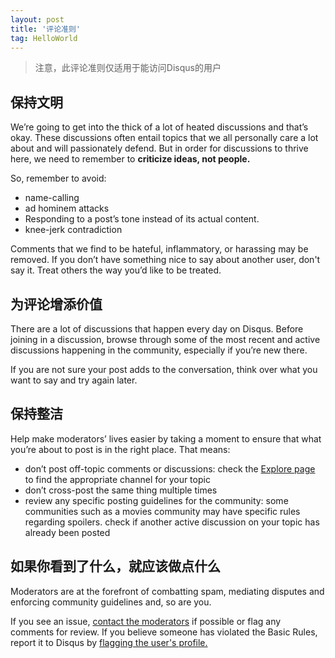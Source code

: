 ```yaml
---
layout: post
title: '评论准则'
tag: HelloWorld
---
```

> 注意，此评论准则仅适用于能访问Disqus的用户

## 保持文明
 
We’re going to get into the thick of a lot of heated discussions and that’s okay. These discussions often entail topics that we all personally care a lot about and will passionately defend. But in order for discussions to thrive here, we need to remember to **criticize ideas, not people.**
 
So, remember to avoid:

- name-calling
- ad hominem attacks
- Responding to a post’s tone instead of its actual content.
- knee-jerk contradiction

Comments that we find to be hateful, inflammatory, or harassing may be removed. If you don’t have something nice to say about another user, don't say it. Treat others the way you’d like to be treated. 

## 为评论增添价值
There are a lot of discussions that happen every day on Disqus. Before joining in a discussion, browse through some of the most recent and active discussions happening in the community, especially if you’re new there.
 
If you are not sure your post adds to the conversation, think over what you want to say and try again later.

## 保持整洁
Help make moderators’ lives easier by taking a moment to ensure that what you’re about to post is in the right place. That means:

- don’t post off-topic comments or discussions: check the [Explore page](https://disqus.com/home/explore/) to find the appropriate channel for your topic
- don’t cross-post the same thing multiple times
- review any specific posting guidelines for the community: some communities such as a movies community may have specific rules regarding spoilers.
check if another active discussion on your topic has already been posted

## 如果你看到了什么，就应该做点什么
Moderators are at the forefront of combatting spam, mediating disputes and enforcing community guidelines and, so are you.

If you see an issue, [contact the moderators](https://help.disqus.com/customer/en/portal/articles/1462592-site-moderators#contact-moderators) if possible or flag any comments for review. If you believe someone has violated the Basic Rules, report it to Disqus by [flagging the user's profile.](https://help.disqus.com/customer/en/portal/articles/1518428-how-to-report-abuse)
